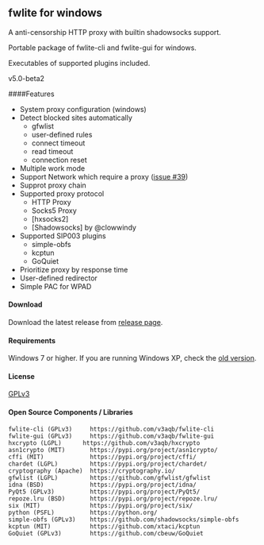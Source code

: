 ## fwlite for windows

A anti-censorship HTTP proxy with builtin shadowsocks support.

Portable package of fwlite-cli and fwlite-gui for windows.

Executables of supported plugins included.

v5.0-beta2

####Features

- System proxy configuration (windows)
- Detect blocked sites automatically
  - gfwlist
  - user-defined rules
  - connect timeout
  - read timeout
  - connection reset
- Multiple work mode
- Support Network which require a proxy ([issue #39](https://github.com/v3aqb/fwlite/issues/39))
- Supprot proxy chain
- Supported proxy protocol
  - HTTP Proxy
  - Socks5 Proxy
  - [hxsocks2]
  - [Shadowsocks] by @clowwindy
- Supported SIP003 plugins
  - simple-obfs
  - kcptun
  - GoQuiet
- Prioritize proxy by response time
- User-defined redirector
- Simple PAC for WPAD

#### Download

Download the latest release from [release page].

#### Requirements

Windows 7 or higher. If you are running Windows XP, check the [old version].

#### License

[GPLv3]

#### Open Source Components / Libraries

```
fwlite-cli (GPLv3)     https://github.com/v3aqb/fwlite-cli
fwlite-gui (GPLv3)     https://github.com/v3aqb/fwlite-gui
hxcrypto (LGPL)      https://github.com/v3aqb/hxcrypto
asn1crypto (MIT)       https://pypi.org/project/asn1crypto/
cffi (MIT)             https://pypi.org/project/cffi/
chardet (LGPL)         https://pypi.org/project/chardet/
cryptography (Apache)  https://cryptography.io/
gfwlist (LGPL)         https://github.com/gfwlist/gfwlist
idna (BSD)             https://pypi.org/project/idna/
PyQt5 (GPLv3)          https://pypi.org/project/PyQt5/
repoze.lru (BSD)       https://pypi.org/project/repoze.lru/
six (MIT)              https://pypi.org/project/six/
python (PSFL)          https://python.org/
simple-obfs (GPLv3)    https://github.com/shadowsocks/simple-obfs
kcptun (MIT)           https://github.com/xtaci/kcptun
GoQuiet (GPLv3)        https://github.com/cbeuw/GoQuiet
```

[release page]: https://github.com/v3aqb/fwlite/releases
[old version]: https://github.com/v3aqb/fwlite/tree/0.4
[GPLv3]: https://www.gnu.org/licenses/gpl-3.0.txt
